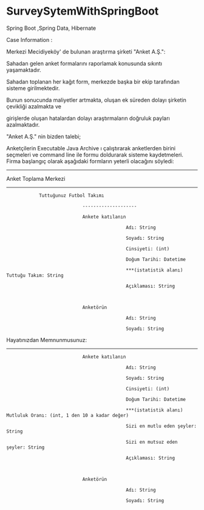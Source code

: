 # SurveySytemWithSpringBoot
Spring Boot ,Spring Data, Hibernate 

Case Information :

Merkezi Mecidiyeköy' de bulunan araştırma şirketi "Anket A.Ş.":

Sahadan gelen anket formalarını raporlamak konusunda sıkıntı yaşamaktadır.

Sahadan toplanan her kağıt form, merkezde başka bir ekip tarafından sisteme girilmektedir.

Bunun sonucunda maliyetler artmakta, oluşan ek süreden dolayı şirketin çevikliği azalmakta ve

girişlerde oluşan hatalardan dolayı araştırmaların doğruluk payları azalmaktadır.

 

"Anket A.Ş." nin bizden talebi;

 Anketçilerin Executable Java Archive ı çalıştırarak anketlerden birini seçmeleri ve command line ile formu doldurarak sisteme kaydetmeleri.
Firma başlangıç olarak aşağıdaki formların yeterli olacağını söyledi:  

                 
--------------------------------

Anket Toplama Merkezi

--------------------------------

                Tuttuğunuz Futbol Takımı

                                --------------------

                                Ankete katılanın

                                                Adı: String

                                                Soyadı: String

                                                Cinsiyeti: (int)

                                                Doğum Tarihi: Datetime

                                                ***(istatistik alanı) Tuttuğu Takım: String

                                                Açıklaması: String

                               

                                Anketörün

                                                Adı: String

                                                Soyadı: String

 

Hayatınızdan Memnunmusunuz:

---------------------------

                                Ankete katılanın

                                                Adı: String

                                                Soyadı: String

                                                Cinsiyeti: (int)

                                                Doğum Tarihi: Datetime

                                                ***(istatistik alanı) Mutluluk Oranı: (int, 1 den 10 a kadar değer)

                                                Sizi en mutlu eden şeyler: String

                                                Sizi en mutsuz eden şeyler: String

                                                Açıklaması: String

                                                                                               

                                Anketörün

                                                Adı: String

                                                Soyadı: String
